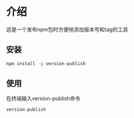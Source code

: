 # 介绍
这是一个发布npm包时方便地添加版本号和tag的工具

## 安装

```bash
npm install -g version-publish
```

## 使用

在终端输入version-publish命令

```bash
version-publish
```
